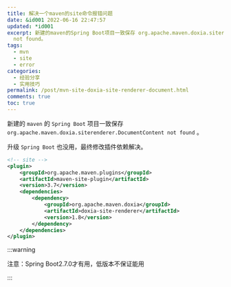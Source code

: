 ```yaml
---
title: 解决一个maven的site命令报错问题
date: &id001 2022-06-16 22:47:57
updated: *id001
excerpt: 新建的maven的Spring Boot项目一致保存 org.apache.maven.doxia.siterenderer.DocumentContent
  not found。
tags:
  - mvn
  - site
  - error
categories:
  - 经验分享
  - 实用技巧
permalink: /post/mvn-site-doxia-site-renderer-document.html
comments: true
toc: true
---
```

新建的 `maven` 的 `Spring Boot` 项目一致保存 `org.apache.maven.doxia.siterenderer.DocumentContent not found` 。

升级 `Spring Boot` 也没用，最终修改插件依赖解决。

```xml
<!-- site -->
<plugin>
    <groupId>org.apache.maven.plugins</groupId>
    <artifactId>maven-site-plugin</artifactId>
    <version>3.7</version>
    <dependencies>
        <dependency>
            <groupId>org.apache.maven.doxia</groupId>
            <artifactId>doxia-site-renderer</artifactId>
            <version>1.8</version>
        </dependency>
    </dependencies>
</plugin>
```

:::warning

注意：Spring Boot2.7.0才有用，低版本不保证能用

:::